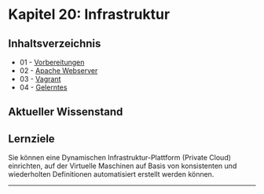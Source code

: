Kapitel 20: Infrastruktur
=

## Inhaltsverzeichnis
* 01 - [Vorbereitungen](#01-vorbereitungen)
* 02 - [Apache Webserver](#02-apache-webserver)
* 03 - [Vagrant](#03-vagrant)
* 04 - [Gelerntes](#04-gelerntes)

## Aktueller Wissenstand



## Lernziele
Sie können eine Dynamischen Infrastruktur-Plattform (Private Cloud) einrichten, auf der Virtuelle Maschinen auf Basis von konsistenten und wiederholten Definitionen automatisiert erstellt werden können.

***
